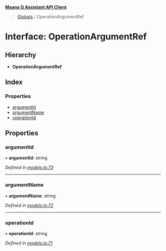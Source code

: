 **[Maana Q Assistant API Client](../README.md)**

> [Globals](../README.md) / OperationArgumentRef

# Interface: OperationArgumentRef

## Hierarchy

* **OperationArgumentRef**

## Index

### Properties

* [argumentId](operationargumentref.md#argumentid)
* [argumentName](operationargumentref.md#argumentname)
* [operationId](operationargumentref.md#operationid)

## Properties

### argumentId

•  **argumentId**: string

*Defined in [models.ts:73](https://github.com/maana-io/q-assistant-client/blob/1a0616f/src/models.ts#L73)*

___

### argumentName

•  **argumentName**: string

*Defined in [models.ts:72](https://github.com/maana-io/q-assistant-client/blob/1a0616f/src/models.ts#L72)*

___

### operationId

•  **operationId**: string

*Defined in [models.ts:71](https://github.com/maana-io/q-assistant-client/blob/1a0616f/src/models.ts#L71)*
